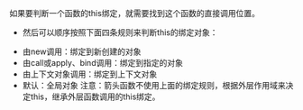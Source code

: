 
如果要判断一个函数的this绑定，就需要找到这个函数的直接调用位置。
 * 然后可以顺序按照下面四条规则来判断this的绑定对象：

 - 由new调用：绑定到新创建的对象
 - 由call或apply、bind调用：绑定到指定的对象
 - 由上下文对象调用：绑定到上下文对象
 - 默认：全局对象
注意：箭头函数不使用上面的绑定规则，根据外层作用域来决定this，继承外层函数调用的this绑定。